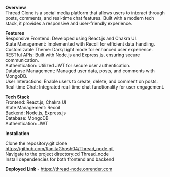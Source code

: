 **Overview**  
Thread Clone is a social media platform that allows users to interact through posts, comments, and real-time chat features. Built with a modern tech stack, it provides a responsive and user-friendly experience.

**Features**  
Responsive Frontend: Developed using React.js and Chakra UI.  
State Management: Implemented with Recoil for efficient data handling.  
Customizable Theme: Dark/Light mode for enhanced user experience.  
RESTful APIs: Built with Node.js and Express.js, ensuring secure communication.  
Authentication: Utilized JWT for secure user authentication.  
Database Management: Managed user data, posts, and comments with MongoDB.  
User Interactions: Enable users to create, delete, and comment on posts.  
Real-time Chat: Integrated real-time chat functionality for user engagement.  

**Tech Stack**  
Frontend: React.js, Chakra UI  
State Management: Recoil  
Backend: Node.js, Express.js  
Database: MongoDB  
Authentication: JWT  

**Installation**  

Clone the repository:git clone https://github.com/RanitaGhosh04/Thread_node.git  
Navigate to the project directory:cd Thread_node  
Install dependencies for both frontend and backend  

**Deployed Link** - https://thread-node.onrender.com  




